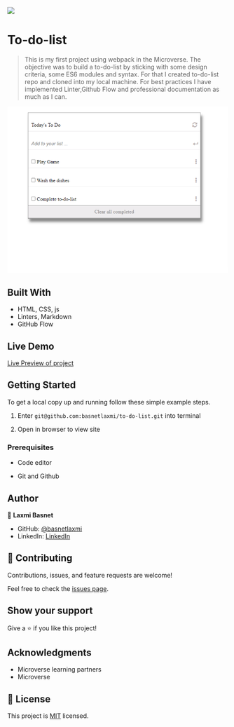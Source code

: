 ![](https://img.shields.io/badge/Microverse-blueviolet)

# To-do-list

> This is my first project using webpack in the Microverse. The objective was to build a to-do-list by sticking with some design criteria, some ES6 modules and syntax. For that I created to-do-list repo and cloned into my local machine. For best practices I have implemented Linter,Github Flow and professional documentation as much as I can. 

![screenshot](./images/screenshot.png)

## Built With

- HTML, CSS, js
- Linters, Markdown
- GitHub Flow 

## Live Demo
 [Live Preview of project](https://basnetlaxmi.github.io/to-do-list-minimalist/)

## Getting Started

To get a local copy up and running follow these simple example steps.

1) Enter `git@github.com:basnetlaxmi/to-do-list.git` into terminal

2) Open in browser to view site


### Prerequisites

- Code editor

- Git and Github

## Author

👤 **Laxmi Basnet**

- GitHub: [@basnetlaxmi](https://github.com/basnetlaxmi)
- LinkedIn: [LinkedIn](https://np.linkedin.com/in/laxmi-basnet-b22403131)

## 🤝 Contributing

Contributions, issues, and feature requests are welcome!

Feel free to check the [issues page](../../issues/).

## Show your support

Give a ⭐️ if you like this project!

## Acknowledgments

- Microverse learning partners
- Microverse


## 📝 License

This project is [MIT](./MIT.md) licensed.
